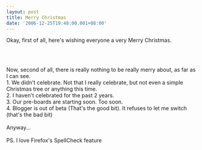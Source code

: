 ```yaml
---
layout: post
title: Merry Christmas
date: '2006-12-25T19:48:00.001+08:00'
---
```


Okay, first of all, here's wishing everyone a very Merry Christmas.<br /><br /><a onblur="try {parent.deselectBloggerImageGracefully();} catch(e) {}" href="http://photos1.blogger.com/x/blogger/5501/1040/1600/564934/seasonoflight_xthumb.jpg"><img style="margin: 0px auto 10px; display: block; text-align: center; cursor: pointer;" src="http://photos1.blogger.com/x/blogger/5501/1040/400/208465/seasonoflight_xthumb.jpg" alt="" border="0" /></a><br /><br />Now, second of all, there is really nothing to be really merry about, as far as<br />I can see.<br />1. We didn't celebrate. Not that I really celebrate, but not even a simple Christmas tree or anything this time.<br />2. I haven't celebrated for the past 2 years.<br />3. Our pre-boards are starting soon. Too soon.<br />4. Blogger is out of beta (That's the good bit). It refuses to let me switch (that's the bad bit)<br /><br />Anyway...<br /><br />PS. I love Firefox's SpellCheck feature